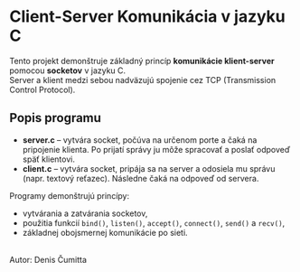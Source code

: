 # Client-Server Komunikácia v jazyku C

Tento projekt demonštruje základný princíp **komunikácie klient-server** pomocou **socketov** v jazyku C.  
Server a klient medzi sebou nadväzujú spojenie cez TCP (Transmission Control Protocol).

## Popis programu

- **server.c** – vytvára socket, počúva na určenom porte a čaká na pripojenie klienta. Po prijatí správy ju môže spracovať a poslať odpoveď späť klientovi.  
- **client.c** – vytvára socket, pripája sa na server a odosiela mu správu (napr. textový reťazec). Následne čaká na odpoveď od servera.

Programy demonštrujú princípy:
- vytvárania a zatvárania socketov,
- použitia funkcií `bind()`, `listen()`, `accept()`, `connect()`, `send()` a `recv()`,
- základnej obojsmernej komunikácie po sieti.<br><br>

Autor: Denis Čumitta
